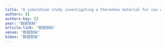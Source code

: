 ```yaml
---
title: "A simulation study investigating a Cherenkov material for use with the prompt gamma range verification in proton therapy"
authors: []
authors-key: []
year: "数据暂缺"
article-link: "数据暂缺"
venue: "数据暂缺"
bibex: "数据暂缺"
---
```

